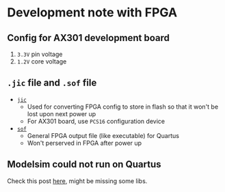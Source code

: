 # Development note with FPGA

## Config for AX301 development board

1. `3.3V` pin voltage
2. `1.2V` core voltage

## `.jic` file and `.sof` file

- [`jic`](https://www.intel.com/content/www/us/en/programmable/quartushelp/17.0/reference/glossary/def_jic.htm)
  - Used for converting FPGA config to store in flash so that it won't be lost upon next power up
  - For AX301 board, use `PCS16` configuration device
- [`sof`](https://www.intel.com/content/www/us/en/programmable/quartushelp/17.0/reference/glossary/def_sof.htm)
  - General FPGA output file (like executable) for Quartus
  - Won't perserved in FPGA after power up

## Modelsim could not run on Quartus

Check this post [here](http://twoerner.blogspot.com/2017/10/running-modelsim-altera-from-quartus.html), might be missing
some libs.
